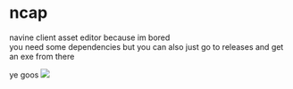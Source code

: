 # ncap
navine client asset editor because im bored  
you need some dependencies but you can also just go to releases and get an exe from there

ye
goos
![](https://media.tenor.com/bRDI06GM30sAAAAj/goose.gif)
